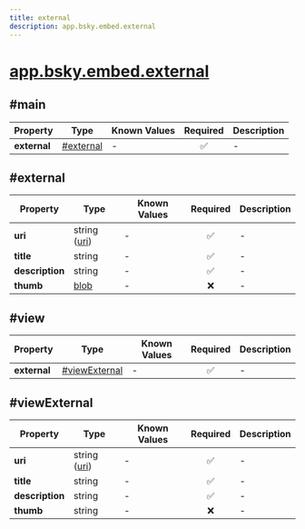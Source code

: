 ```yaml
---
title: external
description: app.bsky.embed.external
---
```


# [app.bsky.embed.external](https://github.com/myConsciousness/atproto.dart/blob/main/lexicons/app/bsky/embed/external.json)

## #main

| Property | Type | Known Values | Required | Description |
| --- | --- | --- | :---: | --- |
| **external** | [#external](#external) | - | ✅ | - |

## #external

| Property | Type | Known Values | Required | Description |
| --- | --- | --- | :---: | --- |
| **uri** | string ([uri](https://atproto.com/specs/lexicon#uri)) | - | ✅ | - |
| **title** | string | - | ✅ | - |
| **description** | string | - | ✅ | - |
| **thumb** | [blob](https://atproto.com/specs/data-model#blob-type) | - | ❌ | - |

## #view

| Property | Type | Known Values | Required | Description |
| --- | --- | --- | :---: | --- |
| **external** | [#viewExternal](#viewexternal) | - | ✅ | - |

## #viewExternal

| Property | Type | Known Values | Required | Description |
| --- | --- | --- | :---: | --- |
| **uri** | string ([uri](https://atproto.com/specs/lexicon#uri)) | - | ✅ | - |
| **title** | string | - | ✅ | - |
| **description** | string | - | ✅ | - |
| **thumb** | string | - | ❌ | - |
